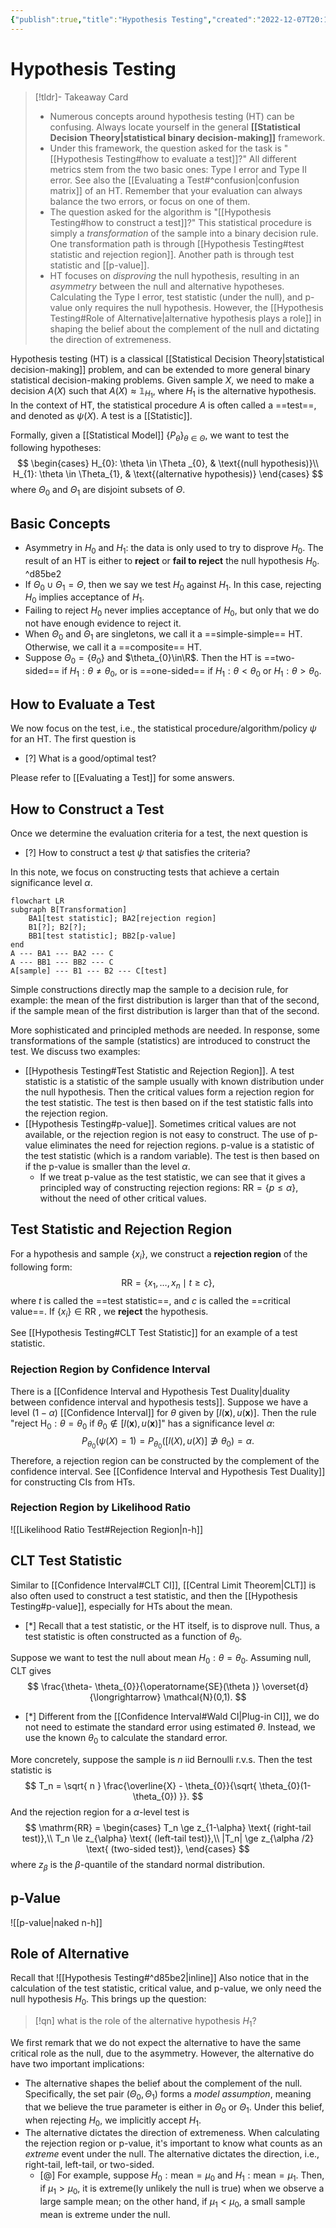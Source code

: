 ```yaml
---
{"publish":true,"title":"Hypothesis Testing","created":"2022-12-07T20:11:12","modified":"2025-05-31T19:52:33","cssclasses":""}
---
```



# Hypothesis Testing

> [!tldr]- Takeaway Card
>
> - Numerous concepts around hypothesis testing (HT) can be confusing. Always locate yourself in the general **[[Statistical Decision Theory\|statistical binary decision-making]]** framework.
> - Under this framework, the question asked for the task is "[[Hypothesis Testing#how to evaluate a test]]?" All different metrics stem from the two basic ones: Type I error and Type II error. See also the [[Evaluating a Test#^confusion\|confusion matrix]] of an HT. Remember that your evaluation can always balance the two errors, or focus on one of them.
> - The question asked for the algorithm is "[[Hypothesis Testing#how to construct a test]]?" This statistical procedure is simply a *transformation* of the sample into a binary decision rule. One transformation path is through [[Hypothesis Testing#test statistic and rejection region]]. Another path is through test statistic and [[p-value]].
> - HT focuses on *disproving* the null hypothesis, resulting in an *asymmetry* between the null and alternative hypotheses. Calculating the Type I error, test statistic (under the null), and p-value only requires the null hypothesis. However, the [[Hypothesis Testing#Role of Alternative\|alternative hypothesis plays a role]] in shaping the belief about the complement of the null and dictating the direction of extremeness.

Hypothesis testing (HT) is a classical [[Statistical Decision Theory\|statistical decision-making]] problem, and can be extended to more general binary statistical decision-making problems. Given sample $X$, we need to make a decision $A(X)$ such that $A(X) \approx \mathbb{1}_{H_{1}}$, where $H_{1}$ is the alternative hypothesis.
In the context of HT, the statistical procedure $A$ is often called a ==test==, and denoted as $\psi(X)$. A test is a [[Statistic]].

Formally, given a [[Statistical Model]] $\{ P_{\theta} \}_{\theta\in\Theta }$, we want to test the following hypotheses:
$$
\begin{cases}
H_{0}: \theta \in \Theta _{0}, & \text{(null hypothesis)}\\
H_{1}: \theta \in \Theta_{1}, & \text{(alternative hypothesis)}
\end{cases}
$$
where $\Theta_{0}$ and $\Theta_{1}$ are disjoint subsets of $\Theta$.

## Basic Concepts

- Asymmetry in $H_{0}$ and $H_{1}$: the data is only used to try to disprove $H_{0}$. The result of an HT is either to **reject** or **fail to reject** the null hypothesis $H_{0}$. ^d85be2
- If $\Theta_{0} \cup \Theta_{1} = \Theta$, then we say we test $H_{0}$ against $H_{1}$. In this case, rejecting $H_{0}$ implies acceptance of $H_{1}$.
- Failing to reject $H_{0}$ never implies acceptance of $H_{0}$, but only that we do not have enough evidence to reject it.
- When $\Theta_{0}$ and $\Theta_{1}$ are singletons, we call it a ==simple-simple== HT. Otherwise, we call it a ==composite== HT.
- Suppose $\Theta_{0} = \{ \theta_{0} \}$ and $\theta_{0}\in\R$. Then the HT is ==two-sided== if $H_{1} : \theta\ne\theta_{0}$, or is ==one-sided== if $H_{1} : \theta < \theta_{0}$ or $H_{1} : \theta > \theta_{0}$.

## How to Evaluate a Test

We now focus on the test, i.e., the statistical procedure/algorithm/policy $\psi$ for an HT. The first question is

- [?] What is a good/optimal test?

Please refer to [[Evaluating a Test]] for some answers.

## How to Construct a Test

Once we determine the evaluation criteria for a test, the next question is

- [?] How to construct a test $\psi$ that satisfies the criteria?

In this note, we focus on constructing tests that achieve a certain significance level $\alpha$.

```mermaid
flowchart LR
subgraph B[Transformation]
    BA1[test statistic]; BA2[rejection region]
    B1[?]; B2[?];
    BB1[test statistic]; BB2[p-value]
end
A --- BA1 --- BA2 --- C
A --- BB1 --- BB2 --- C
A[sample] --- B1 --- B2 --- C[test]
```

Simple constructions directly map the sample to a decision rule, for example: the mean of the first distribution is larger than that of the second, if the sample mean of the first distribution is larger than that of the second.

More sophisticated and principled methods are needed. In response, some transformations of the sample (statistics) are introduced to construct the test. We discuss two examples:

- [[Hypothesis Testing#Test Statistic and Rejection Region]]. A test statistic is a statistic of the sample usually with known distribution under the null hypothesis. Then the critical values form a rejection region for the test statistic. The test is then based on if the test statistic falls into the rejection region.
- [[Hypothesis Testing#p-value]]. Sometimes critical values are not available, or the rejection region is not easy to construct. The use of p-value eliminates the need for rejection regions. p-value is a statistic of the test statistic (which is a random variable). The test is then based on if the p-value is smaller than the level $\alpha$.
    - If we treat p-value as the test statistic, we can see that it gives a principled way of constructing rejection regions: $\mathrm{RR} = \{ p \le \alpha \}$, without the need of other critical values.

## Test Statistic and Rejection Region

For a hypothesis and sample $\{ x_{i} \}$, we construct a **rejection region** of the following form:
$$
\mathrm{RR} = \{ x_{1},\dots,x_n \mid t \ge c \},
$$
where $t$ is called the ==test statistic==, and $c$ is called the ==critical value==.
If $\{ x_{i} \} \in \mathrm{RR}$ , we **reject** the hypothesis.

See [[Hypothesis Testing#CLT Test Statistic]] for an example of a test statistic.

### Rejection Region by Confidence Interval

There is a [[Confidence Interval and Hypothesis Test Duality\|duality between confidence interval and hypothesis tests]].
Suppose we have a level $(1-\alpha)$ [[Confidence Interval]] for $\theta$ given by $[l(\boldsymbol{x}), u(\boldsymbol{x})]$. Then the rule "reject $\mathrm{H}_0: \theta=\theta_{0}$ if $\theta_0 \notin[l(\boldsymbol{x}), u(\boldsymbol{x})]$" has a significance level $\alpha$:
$$
P_{\theta_{0}}(\psi(X)=1) = P_{\theta_{0}}\left( [l(X),u(X)]\not\ni\theta_{0}  \right) = \alpha.
$$
Therefore, a rejection region can be constructed by the complement of the confidence interval.
See [[Confidence Interval and Hypothesis Test Duality]] for constructing CIs from HTs.

### Rejection Region by Likelihood Ratio

![[Likelihood Ratio Test#Rejection Region\|n-h]]

## CLT Test Statistic

Similar to [[Confidence Interval#CLT CI]], [[Central Limit Theorem\|CLT]] is also often used to construct a test statistic, and then the [[Hypothesis Testing#p-value]], especially for HTs about the mean.

- [*] Recall that a test statistic, or the HT itself, is to disprove null. Thus, a test statistic is often constructed as a function of $\theta_{0}$.

Suppose we want to test the null about mean $H_{0}: \theta=\theta_{0}$. Assuming null, CLT gives
$$
\frac{\theta- \theta_{0}}{\operatorname{SE}(\theta )} \overset{d}{\longrightarrow} \mathcal{N}(0,1).
$$

- [*] Different from the [[Confidence Interval#Wald CI\|Plug-in CI]], we do not need to estimate the standard error using estimated $\theta$. Instead, we use the known $\theta_{0}$ to calculate the standard error.

More concretely, suppose the sample is $n$ iid Bernoulli r.v.s. Then the test statistic is
$$
T_n = \sqrt{ n } \frac{\overline{X} - \theta_{0}}{\sqrt{ \theta_{0}(1-\theta_{0}) }}.
$$
And the rejection region for a $\alpha$-level test is
$$
\mathrm{RR} = \begin{cases}
T_n \ge z_{1-\alpha} \text{ (right-tail test)},\\
T_n \le z_{\alpha} \text{ (left-tail test)},\\
|T_n| \ge z_{\alpha /2} \text{ (two-sided test)},
\end{cases}
$$
where $z_{\beta}$ is the $\beta$-quantile of the standard normal distribution.

## p-Value

![[p-value\|naked n-h]]

## Role of Alternative

Recall that ![[Hypothesis Testing#^d85be2\|inline]]
Also notice that in the calculation of the test statistic, critical value, and p-value, we only need the null hypothesis $H_{0}$. This brings up the question:

> [!qn] what is the role of the alternative hypothesis $H_{1}$?

We first remark that we do not expect the alternative to have the same critical role as the null, due to the asymmetry. However, the alternative do have two important implications:

- The alternative shapes the belief about the complement of the null. Specifically, the set pair $(\Theta_{0},\Theta_{1})$ forms a *model assumption*, meaning that we believe the true parameter is either in $\Theta_{0}$ or $\Theta_{1}$. Under this belief, when rejecting $H_{0}$, we implicitly accept $H_{1}$.
- The alternative dictates the direction of extremeness. When calculating the rejection region or p-value, it's important to know what counts as an *extreme* event under the null. The alternative dictates the direction, i.e., right-tail, left-tail, or two-sided.
    - [@] For example, suppose $H_{0}: \text{mean} = \mu_{0}$ and $H_{1} : \text{mean} = \mu_{1}$. Then, if $\mu_{1} > \mu_{0}$, it is extreme(ly unlikely the null is true) when we observe a large sample mean; on the other hand, if $\mu_{1} < \mu_{0}$, a small sample mean is extreme under the null.
